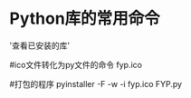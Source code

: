 # Python库的常用命令
'查看已安装的库'

#ico文件转化为py文件的命令
<RCC>
       <qresource  prefix="">
               <file alias="fyp.ico">fyp.ico</file>
       </qresource>
</RCC>

#打包的程序
pyinstaller -F -w -i fyp.ico FYP.py

